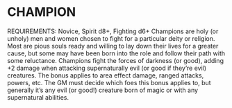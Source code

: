 # CHAMPION
REQUIREMENTS: Novice, Spirit d8+, Fighting d6+
Champions are holy (or unholy) men and women chosen to fight for a particular deity or religion. Most are pious souls ready and willing to lay down their lives for a greater cause, but some may have been born into the role and follow their path with some reluctance.
Champions fight the forces of darkness (or good), adding +2 damage when attacking supernaturally evil (or good if they’re evil) creatures. The bonus applies to area effect damage, ranged attacks, powers, etc. The GM must decide which foes this bonus applies to, but generally it’s any evil (or good!) creature born of magic or with any supernatural abilities.